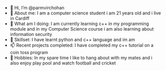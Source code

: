 - 👋 Hi, I’m @parmvirchohan
- 👀 About me: I am a computer science student i am 21 years old and i live in Cardiff 
- 🌱 What am I doing: I am currently learning c++ in my programming module and in my Computer Science course i am also learning about information security 
- 💞️ Skillset: I have learnt python and c++ language and im am  
- 📫 Recent projects completed: I have completed my c++ tutorial on a coin toss program  
- 🌱 Hobbies: In my spare time I like to hang about with my mates and i also enjoy play pool and watch football and cricket 
